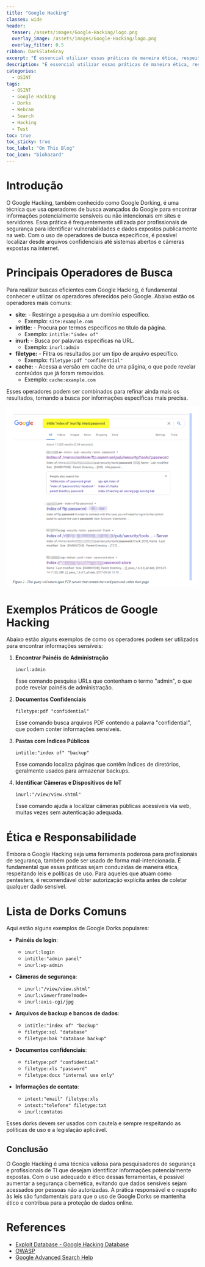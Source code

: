 ```yaml
---
title: "Google Hacking"
classes: wide
header:
  teaser: /assets/images/Google-Hacking/logo.png
  overlay_image: /assets/images/Google-Hacking/logo.png
  overlay_filter: 0.5
ribbon: DarkSlateGray
excerpt: "É essencial utilizar essas práticas de maneira ética, respeitando leis e políticas de uso."
description: "É essencial utilizar essas práticas de maneira ética, respeitando leis e políticas de uso."
categories:
  - OSINT
tags:
  - OSINT
  - Google Hacking
  - Dorks
  - Webcam
  - Search
  - Hacking
  - Test
toc: true
toc_sticky: true
toc_label: "On This Blog"
toc_icon: "biohazard"
---
```

# Introdução
O Google Hacking, também conhecido como Google Dorking, é uma técnica que usa operadores de busca avançados do Google para encontrar informações potencialmente sensíveis ou não intencionais em sites e servidores. Essa prática é frequentemente utilizada por profissionais de segurança para identificar vulnerabilidades e dados expostos publicamente na web. Com o uso de operadores de busca específicos, é possível localizar desde arquivos confidenciais até sistemas abertos e câmeras expostas na internet.

# Principais Operadores de Busca
Para realizar buscas eficientes com Google Hacking, é fundamental conhecer e utilizar os operadores oferecidos pelo Google. Abaixo estão os operadores mais comuns:

- **site:** - Restringe a pesquisa a um domínio específico.
  - Exemplo: `site:example.com`
- **intitle:** - Procura por termos específicos no título da página.
  - Exemplo: `intitle:"index of"`
- **inurl:** - Busca por palavras específicas na URL.
  - Exemplo: `inurl:admin`
- **filetype:** - Filtra os resultados por um tipo de arquivo específico.
  - Exemplo: `filetype:pdf "confidential"`
- **cache:** - Acessa a versão em cache de uma página, o que pode revelar conteúdos que já foram removidos.
  - Exemplo: `cache:example.com`

Esses operadores podem ser combinados para refinar ainda mais os resultados, tornando a busca por informações específicas mais precisa.

![image.png](/assets/images/Google-Hacking/image.png)

# Exemplos Práticos de Google Hacking
Abaixo estão alguns exemplos de como os operadores podem ser utilizados para encontrar informações sensíveis:

1. **Encontrar Painéis de Administração**
   ```plaintext
   inurl:admin
   ```
   Esse comando pesquisa URLs que contenham o termo "admin", o que pode revelar painéis de administração.

2. **Documentos Confidenciais**
   ```plaintext
   filetype:pdf "confidential"
   ```
   Esse comando busca arquivos PDF contendo a palavra "confidential", que podem conter informações sensíveis.

3. **Pastas com Índices Públicos**
   ```plaintext
   intitle:"index of" "backup"
   ```
   Esse comando localiza páginas que contêm índices de diretórios, geralmente usados para armazenar backups.

4. **Identificar Câmeras e Dispositivos de IoT**
   ```plaintext
   inurl:"/view/view.shtml"
   ```
   Esse comando ajuda a localizar câmeras públicas acessíveis via web, muitas vezes sem autenticação adequada.

# Ética e Responsabilidade
Embora o Google Hacking seja uma ferramenta poderosa para profissionais de segurança, também pode ser usado de forma mal-intencionada. É fundamental que essas práticas sejam conduzidas de maneira ética, respeitando leis e políticas de uso. Para aqueles que atuam como pentesters, é recomendável obter autorização explícita antes de coletar qualquer dado sensível.

# Lista de Dorks Comuns
Aqui estão alguns exemplos de Google Dorks populares:

- **Painéis de login**:
  - `inurl:login`
  - `intitle:"admin panel"`
  - `inurl:wp-admin`

- **Câmeras de segurança**:
  - `inurl:"/view/view.shtml"`
  - `inurl:viewerframe?mode=`
  - `inurl:axis-cgi/jpg`

- **Arquivos de backup e bancos de dados**:
  - `intitle:"index of" "backup"`
  - `filetype:sql "database"`
  - `filetype:bak "database backup"`

- **Documentos confidenciais**:
  - `filetype:pdf "confidential"`
  - `filetype:xls "password"`
  - `filetype:docx "internal use only"`

- **Informações de contato**:
  - `intext:"email" filetype:xls`
  - `intext:"telefone" filetype:txt`
  - `inurl:contatos`

Esses dorks devem ser usados com cautela e sempre respeitando as políticas de uso e a legislação aplicável.

## Conclusão
O Google Hacking é uma técnica valiosa para pesquisadores de segurança e profissionais de TI que desejam identificar informações potencialmente expostas. Com o uso adequado e ético dessas ferramentas, é possível aumentar a segurança cibernética, evitando que dados sensíveis sejam acessados por pessoas não autorizadas. A prática responsável e o respeito às leis são fundamentais para que o uso de Google Dorks se mantenha ético e contribua para a proteção de dados online.

# References
- [Exploit Database - Google Hacking Database](https://exploit-db.com/google-hacking-database)
- [OWASP](https://owasp.org)
- [Google Advanced Search Help](https://support.google.com)


